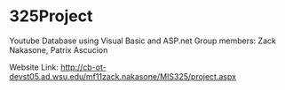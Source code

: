 # 325Project
Youtube Database using Visual Basic and ASP.net
Group members: Zack Nakasone, Patrix Ascucion

Website Link: http://cb-ot-devst05.ad.wsu.edu/mf11zack.nakasone/MIS325/project.aspx

